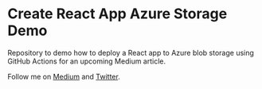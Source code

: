 # Create React App Azure Storage Demo
Repository to demo how to deploy a React app to Azure blob storage using GitHub Actions for an upcoming Medium article.
   
Follow me on [Medium](https://clydedz.medium.com/) and [Twitter](https://twitter.com/clydedz).